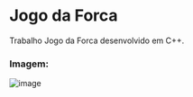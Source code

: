 # Jogo da Forca
Trabalho Jogo da Forca desenvolvido em C++.

### Imagem:
![image](https://i.imgur.com/Z9JJK1b.jpg)
